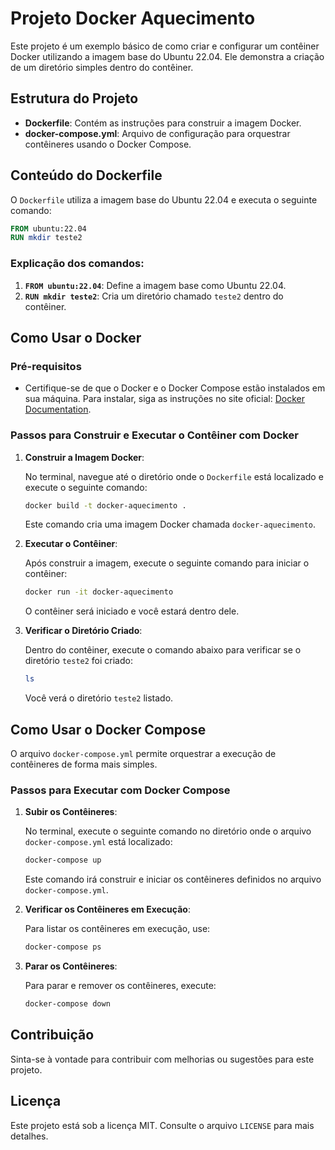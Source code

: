 # Projeto Docker Aquecimento

Este projeto é um exemplo básico de como criar e configurar um contêiner Docker utilizando a imagem base do Ubuntu 22.04. Ele demonstra a criação de um diretório simples dentro do contêiner.

## Estrutura do Projeto

- **Dockerfile**: Contém as instruções para construir a imagem Docker.
- **docker-compose.yml**: Arquivo de configuração para orquestrar contêineres usando o Docker Compose.

## Conteúdo do Dockerfile

O `Dockerfile` utiliza a imagem base do Ubuntu 22.04 e executa o seguinte comando:

```dockerfile
FROM ubuntu:22.04
RUN mkdir teste2
```

### Explicação dos comandos:

1. **`FROM ubuntu:22.04`**: Define a imagem base como Ubuntu 22.04.
2. **`RUN mkdir teste2`**: Cria um diretório chamado `teste2` dentro do contêiner.

## Como Usar o Docker

### Pré-requisitos

- Certifique-se de que o Docker e o Docker Compose estão instalados em sua máquina. Para instalar, siga as instruções no site oficial: [Docker Documentation](https://docs.docker.com/get-docker/).

### Passos para Construir e Executar o Contêiner com Docker

1. **Construir a Imagem Docker**:

   No terminal, navegue até o diretório onde o `Dockerfile` está localizado e execute o seguinte comando:

   ```bash
   docker build -t docker-aquecimento .
   ```

   Este comando cria uma imagem Docker chamada `docker-aquecimento`.

2. **Executar o Contêiner**:

   Após construir a imagem, execute o seguinte comando para iniciar o contêiner:

   ```bash
   docker run -it docker-aquecimento
   ```

   O contêiner será iniciado e você estará dentro dele.

3. **Verificar o Diretório Criado**:

   Dentro do contêiner, execute o comando abaixo para verificar se o diretório `teste2` foi criado:

   ```bash
   ls
   ```

   Você verá o diretório `teste2` listado.

## Como Usar o Docker Compose

O arquivo `docker-compose.yml` permite orquestrar a execução de contêineres de forma mais simples.

### Passos para Executar com Docker Compose

1. **Subir os Contêineres**:

   No terminal, execute o seguinte comando no diretório onde o arquivo `docker-compose.yml` está localizado:

   ```bash
   docker-compose up
   ```

   Este comando irá construir e iniciar os contêineres definidos no arquivo `docker-compose.yml`.

2. **Verificar os Contêineres em Execução**:

   Para listar os contêineres em execução, use:

   ```bash
   docker-compose ps
   ```

3. **Parar os Contêineres**:

   Para parar e remover os contêineres, execute:

   ```bash
   docker-compose down
   ```

## Contribuição

Sinta-se à vontade para contribuir com melhorias ou sugestões para este projeto.

## Licença

Este projeto está sob a licença MIT. Consulte o arquivo `LICENSE` para mais detalhes.